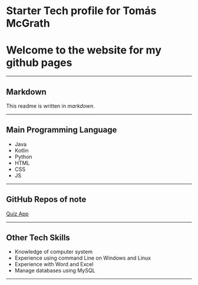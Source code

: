 # Starter Tech profile for Tomás McGrath
# Welcome to the website for my github pages

---

## Markdown

This readme is written in *markdown*.

---

## Main Programming Language

- Java
- Kotlin
- Python
- HTML
- CSS
- JS

---

## GitHub Repos of note

[Quiz App](https://github.com/TomasMcG/quiz-app)

---

## Other Tech Skills
- Knowledge of computer system
- Experience using command Line on Windows and Linux
- Experience with Word and Excel
- Manage databases using MySQL

---
